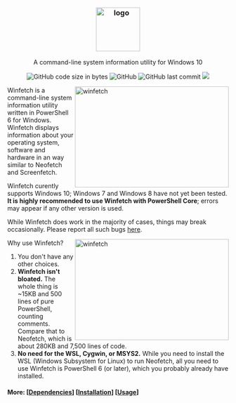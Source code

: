 <h3 align="center"><img src="https://lptstr.github.io/lptstr-images/proj/winfetch/logo.png" alt="logo" height="100px"></h3>
<p align="center">A command-line system information utility for Windows 10</p>

<p align="center">
<img alt="GitHub code size in bytes" src="https://img.shields.io/github/languages/code-size/lptstr/winfetch.svg">
<img alt="GitHub" src="https://img.shields.io/github/license/lptstr/winfetch.svg">
<img alt="GitHub last commit" src="https://img.shields.io/github/last-commit/lptstr/winfetch.svg">
<a href="https://www.codacy.com/app/lptstr/winfetch?utm_source=github.com&amp;utm_medium=referral&amp;utm_content=lptstr/winfetch&amp;utm_campaign=Badge_Grade"><img src="https://api.codacy.com/project/badge/Grade/cc3ea20a9c4e4ec8a441e84dd9baa241"/></a>
</p>

<img src="https://lptstr.github.io/lptstr-images/screenshots/projects/winfetch/computant.png" alt="winfetch" align="right" height="230px" width="350">

Winfetch is a command-line system information utility written in PowerShell 6 for Windows. Winfetch displays information about your operating system, software and hardware in an way similar to Neofetch and Screenfetch. 

Winfetch curently supports Windows 10; Windows 7 and Windows 8 have not yet been tested. **It is highly recommended to use Winfetch with PowerShell Core**; errors may appear if any other version is used.

While Winfetch does work in the majority of cases, things may break occasionally. Please report all such bugs [here](https://github.com/lptstr/winfetch/issues/new).

<img src="https://lptstr.github.io/lptstr-images/screenshots/projects/winfetch/computant-hyper.png" alt="winfetch" align="right" height="230px" width="350">

Why use Winfetch?
1. You don't have any other choices.
2. **Winfetch isn't bloated.** The whole thing is ~15KB and 500 lines of pure PowerShell, counting comments. Compare that to Neofetch, which is about 280KB and 7,500 lines of code.
3. **No need for the WSL, Cygwin, or MSYS2.** While you need to install the WSL (Windows Subsystem for Linux) to run Neofetch, all you need to use Winfetch is PowerShell 6 (or later), which you probably already have installed.

#### More: \[[Dependencies](https://github.com/lptstr/winfetch/wiki/Dependencies)\] \[[Installation](https://github.com/lptstr/winfetch/wiki/Installation)\] \[[Usage](https://github.com/lptstr/winfetch/wiki/Basic-Usage)\]
